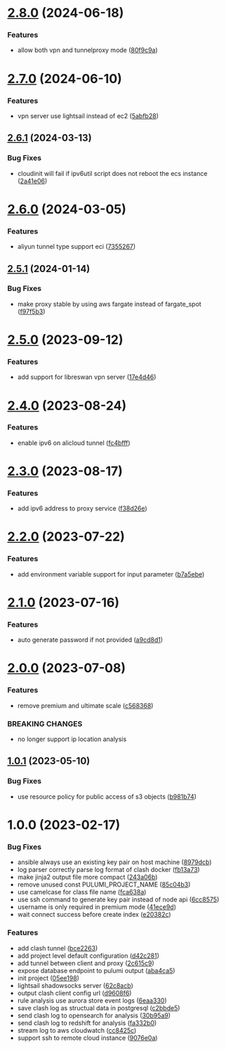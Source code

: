 # [2.8.0](https://github.com/zhifanz/fanqiang-pulumi/compare/v2.7.0...v2.8.0) (2024-06-18)


### Features

* allow both vpn and tunnelproxy mode ([80f9c9a](https://github.com/zhifanz/fanqiang-pulumi/commit/80f9c9ac77a05a03c818d7f9e946be64d0cde345))

# [2.7.0](https://github.com/zhifanz/fanqiang-pulumi/compare/v2.6.1...v2.7.0) (2024-06-10)


### Features

* vpn server use lightsail instead of ec2 ([5abfb28](https://github.com/zhifanz/fanqiang-pulumi/commit/5abfb285df6dacb3033f849d40c855631348cc2e))

## [2.6.1](https://github.com/zhifanz/fanqiang-pulumi/compare/v2.6.0...v2.6.1) (2024-03-13)


### Bug Fixes

* cloudinit will fail if ipv6util script does not reboot the ecs instance ([2a41e06](https://github.com/zhifanz/fanqiang-pulumi/commit/2a41e06e3568bb673fbe229434404b2546db292e))

# [2.6.0](https://github.com/zhifanz/fanqiang-pulumi/compare/v2.5.1...v2.6.0) (2024-03-05)


### Features

* aliyun tunnel type support eci ([7355267](https://github.com/zhifanz/fanqiang-pulumi/commit/73552675532ad817e4e1f64f58612eb871c21a03))

## [2.5.1](https://github.com/zhifanz/fanqiang-pulumi/compare/v2.5.0...v2.5.1) (2024-01-14)


### Bug Fixes

* make proxy stable by using aws fargate instead of fargate_spot ([f97f5b3](https://github.com/zhifanz/fanqiang-pulumi/commit/f97f5b38238e100720c9a1f2ef31993fcdba08c3))

# [2.5.0](https://github.com/zhifanz/fanqiang-pulumi/compare/v2.4.0...v2.5.0) (2023-09-12)


### Features

* add support for libreswan vpn server ([17e4d46](https://github.com/zhifanz/fanqiang-pulumi/commit/17e4d46d93322c926f306492a2b9f84431dc985a))

# [2.4.0](https://github.com/zhifanz/fanqiang-pulumi/compare/v2.3.0...v2.4.0) (2023-08-24)


### Features

* enable ipv6 on alicloud tunnel ([fc4bfff](https://github.com/zhifanz/fanqiang-pulumi/commit/fc4bfff980be14c348746bfad22626a14437f091))

# [2.3.0](https://github.com/zhifanz/fanqiang-pulumi/compare/v2.2.0...v2.3.0) (2023-08-17)


### Features

* add ipv6 address to proxy service ([f38d26e](https://github.com/zhifanz/fanqiang-pulumi/commit/f38d26e1eb3997a19cbd1ce106fc72eb4da20cf2))

# [2.2.0](https://github.com/zhifanz/fanqiang-pulumi/compare/v2.1.0...v2.2.0) (2023-07-22)


### Features

* add environment variable support for input parameter ([b7a5ebe](https://github.com/zhifanz/fanqiang-pulumi/commit/b7a5ebe542a4c9277fc48e237de1cf3eaca11044))

# [2.1.0](https://github.com/zhifanz/fanqiang-pulumi/compare/v2.0.0...v2.1.0) (2023-07-16)


### Features

* auto generate password if not provided ([a9cd8d1](https://github.com/zhifanz/fanqiang-pulumi/commit/a9cd8d1f4495a97d7a4f7f66b5c0c16ae01603a1))

# [2.0.0](https://github.com/zhifanz/fanqiang-pulumi/compare/v1.0.1...v2.0.0) (2023-07-08)


### Features

* remove premium and ultimate scale ([c568368](https://github.com/zhifanz/fanqiang-pulumi/commit/c5683687a572b72538005343962bc9aeff8854a4))


### BREAKING CHANGES

* no longer support ip location analysis

## [1.0.1](https://github.com/zhifanz/fanqiang-pulumi/compare/v1.0.0...v1.0.1) (2023-05-10)


### Bug Fixes

* use resource policy for public access of s3 objects ([b981b74](https://github.com/zhifanz/fanqiang-pulumi/commit/b981b740682170995ef6f26b967f773562e06dc8))

# 1.0.0 (2023-02-17)


### Bug Fixes

* ansible always use an existing key pair on host machine ([8979dcb](https://github.com/zhifanz/fanqiang-pulumi/commit/8979dcbe37086f777355648b1bec824c7a494d73))
* log parser correctly parse log format of clash docker ([fb13a73](https://github.com/zhifanz/fanqiang-pulumi/commit/fb13a73c85bcef75d299b4b632a5a3e2aafe63e9))
* make jinja2 output file more compact ([243a06b](https://github.com/zhifanz/fanqiang-pulumi/commit/243a06bea920e4e3247827555f85753c022eefa7))
* remove unused const PULUMI_PROJECT_NAME ([85c04b3](https://github.com/zhifanz/fanqiang-pulumi/commit/85c04b3b9e34366c2a04ac44eadf22ba901b1d74))
* use camelcase for class file name ([fca638a](https://github.com/zhifanz/fanqiang-pulumi/commit/fca638abadf86d1b1fda28e4fff2fd01dbb87f10))
* use ssh command to generate key pair instead of node api ([6cc8575](https://github.com/zhifanz/fanqiang-pulumi/commit/6cc85753ec70d044ef0e86ee56ee1fe5e2aecca1))
* username is only required in premium mode ([41ece9d](https://github.com/zhifanz/fanqiang-pulumi/commit/41ece9d9049ca3d41f6aecf3a4c6efae702cf065))
* wait connect success before create index ([e20382c](https://github.com/zhifanz/fanqiang-pulumi/commit/e20382cd8ab5a5edad6855a2f2e37fee89278461))


### Features

* add clash tunnel ([bce2263](https://github.com/zhifanz/fanqiang-pulumi/commit/bce226387bd8f659ecfccb2f41bd4a019a4c226b))
* add project level default configuration ([d42c281](https://github.com/zhifanz/fanqiang-pulumi/commit/d42c28109524f839961fc05f6ed7ba02b146466d))
* add tunnel between client and proxy ([2c615c9](https://github.com/zhifanz/fanqiang-pulumi/commit/2c615c9acf6aec40b2908255b0039b51402c7f49))
* expose database endpoint to pulumi output ([aba4ca5](https://github.com/zhifanz/fanqiang-pulumi/commit/aba4ca5d168be5e2f17945f30ab1b5dca6347e87))
* init project ([05ee198](https://github.com/zhifanz/fanqiang-pulumi/commit/05ee198cdb465fe62f8ad283629ba4269a1c63a9))
* lightsail shadowsocks server ([62c8acb](https://github.com/zhifanz/fanqiang-pulumi/commit/62c8acbe9d542231f7c577f34672c106987314f2))
* output clash client config url ([d9608f6](https://github.com/zhifanz/fanqiang-pulumi/commit/d9608f6c62a8b5354e26546711e0612de340f5a0))
* rule analysis use aurora store event logs ([6eaa330](https://github.com/zhifanz/fanqiang-pulumi/commit/6eaa330d383074613778e35b4d70ca68ec762e97))
* save clash log as structual data in postgresql ([c2bbde5](https://github.com/zhifanz/fanqiang-pulumi/commit/c2bbde57bc1c3a8013852771bf018704f68e5870))
* send clash log to opensearch for analysis ([30b95a9](https://github.com/zhifanz/fanqiang-pulumi/commit/30b95a92501fec1d04857c216d6a094f3d91eff9))
* send clash log to redshift for analysis ([fa332b0](https://github.com/zhifanz/fanqiang-pulumi/commit/fa332b04729babf86ff1b671935985959366fe63))
* stream log to aws cloudwatch ([cc8425c](https://github.com/zhifanz/fanqiang-pulumi/commit/cc8425c259f05cf8bd2fa75555abcc2ebe3ed3ad))
* support ssh to remote cloud instance ([9076e0a](https://github.com/zhifanz/fanqiang-pulumi/commit/9076e0a8d31a5698c6c03911fe492b4798fe2e90))
